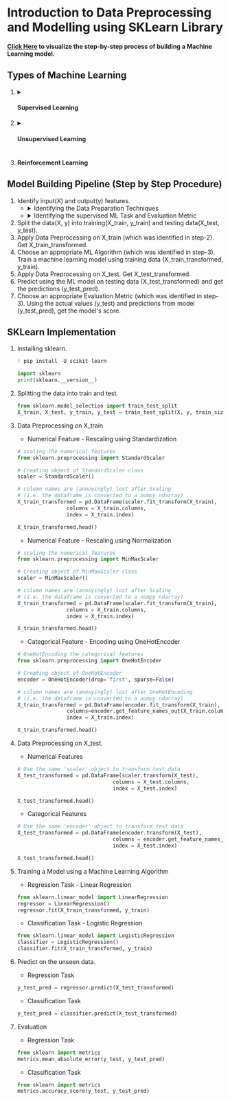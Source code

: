 # Introduction to Data Preprocessing and Modelling using SKLearn Library

<b>[Click Here](https://model-building-pipeline-tutorial.streamlit.app/) to visualize the step-by-step process of building a Machine Learning model.</b>

## Types of Machine Learning
<ol>
	<li><details>
		<summary><h4>Supervised Learning</h4></summary>
		<ul>
			<li>Classification Task</li>
			<li>Regression Task</li>
		</ul>
		<details>
		<summary><h5>Below Mentioned are the approaches to solve the classification and regression tasks:</h5></summary>
		<ul>
			<li><b>Distance Based Approach:</b> KNeighborsClassifier and KNeighborsRegressor</li>
			<li><b>Rule Based Approach:</b> DecisionTreeClassifier and DecisionTreeRegressor</li>
			<li><b>Probability Based Approach:</b> Naive Bayes for classification</li>
			<li><b>Boundary Based Approach:</b> LogisticRegression and SVC  for classification & LinearRegression for Regression</li>
			<li><b>Ensemble Based Approach:</b> RandomForestClassifier, GBDTClassifier, etc... for Classification & RandomForestRegressor, GBDTRegressor, etc... for Regression</li>
			<li><b>Deep Learning Based Approach:</b> ANN for Classification and ANN for Regression</li>
		</ul>
		</details>
	</details></li>
	<li><details>
		<summary><h4>Unsupervised Learning</h4></summary>
		<ul>
			<li>Clustering Task</li>
			<li>Dimensionality Reduction Task</li>
		</ul>
	</details></li>
	<li><h4>Reinforcement Learning</h4></li>
</ol>


## Model Building Pipeline (Step by Step Procedure)
1. Identify input(X) and output(y) features.
	<ul>
		<li><details>
		<summary>Identifying the Data Preparation Techniques</summary>
			- Identify the data preparation techniques by analysing the input variables (i.e. X).  
			- For Numerical Data  
				- Data Cleaning Steps - Outliers and Missing Values  
				- Feature Engineering Techniques - Standardization and Normalization  
			- For Categorical Data  
				- Data Cleaning Steps - Outliers and Missing Values  
				- Feature Engineering Techniques - One Hot Encoding / Dummy Encoding and Label Encoding  
			- For Text Data  
				- Data Cleaning Steps -  
					a. Removing Special Characters, Punctuations, etc..  
						b. Converting to lower cases  
						c. Removing Stop Words  
						d. Lemmatization / Stemming  
				- Feature Engineering Techniques(Feature Extraction or Vectorization Techniques) - Bag of Words, Term Frequency Inverse Document Frequency (TF IDF), Word2Vec, GloVe, FastText, RNN, LSTMs, GRUs, Embeddings from Language Models (ELMo), Bidirectional Encoder Representation from Transformers (BERT)  
			- For Image Data  
				- Data Cleaning Steps -   
				- Feature Engineering Techniques(Feature Extraction or Vectorization Techniques) - Flattening, Convolutional Neural Network + Flattening (architechtures like: VGGNet, AlexNet, Inception Module (GoogleNet), ResNet, MobileNet, EfficientNet, etc...), VisionTransformers  
			- Audio Data  
				- Data Cleaning Steps -   
				- Feature Engineering Techniques(Feature Extraction or Vectorization Techniques) - Mel Scaled Filter Bank, Mel Frequency Cepstral Coefficients (MFCC)  
		</details></li>
		<li><details>
		<summary>Identifying the supervised ML Task and Evaluation Metric</summary>
			- Identify the task by analysing the target variable (i.e. y).
			- For Classification:
				- Algorithm - Logistic Regression, SVC, KNeighborsClassifier, DecisionTreeClassifier, RandomForestClassifier, GBDTClassifier, etc
				- Evaluation Metric - Accuracy, Confusion Metric, Precision, Recall, ROC AUC, Log Loss, etc
			- For Regression:
				- Algorithm - Linear Regression, SVC, KNeighborsRegressor, DecisionTreeRegressor, RandomForestRegressor, GBDTRegressor, etc
				- Evaluation Metric - Mean Square Error, Root Mean Square Error, Mean Absolute Error, R Square, Adjusted R Square, etc
		</details></li>
	</ul>
4. Split the data(X, y) into training(X_train, y_train) and testing data(X_test, y_test).
5. Apply Data Preprocessing on X_train (which was identified in step-2). Get X_train_transformed.
6. Choose an appropriate ML Algorithm (which was identified in step-3). Train a machine learning model using training data (X_train_transformed, y_train).
7. Apply Data Preprocessing on X_test. Get X_test_transformed.
8. Predict using the ML model on testing data (X_test_transformed) and get the predictions (y_test_pred).
9. Choose an appropriate Evaluation Metric (which was identified in step-3). Using the actual values (y_test) and predictions from model (y_test_pred), get the model's score.

## SKLearn Implementation
1. Installing sklearn.
	```python
	! pip install -U scikit-learn
	```  
	
	```python
	import sklearn
	print(sklearn.__version__)
	```
2. Splitting the data into train and test.
	```python
	from sklearn.model_selection import train_test_split
	X_train, X_test, y_train, y_test = train_test_split(X, y, train_size=0.7, random_state=100)	
	```
3. Data Preprocessing on X_train
	- Numerical Feature - Rescaling using Standardization
	```python
	# scaling the numerical features
	from sklearn.preprocessing import StandardScaler
	
	# Creating object of StandardScaler class
	scaler = StandardScaler()

	# column names are (annoyingly) lost after Scaling
	# (i.e. the dataframe is converted to a numpy ndarray)
	X_train_transformed = pd.DataFrame(scaler.fit_transform(X_train), 
					columns = X_train.columns, 
					index = X_train.index)

	X_train_transformed.head()
	```
	- Numerical Feature - Rescaling using Normalization
	```python
	# scaling the numerical features
	from sklearn.preprocessing import MinMaxScaler
	
	# Creating object of MinMaxScaler class
	scaler = MinMaxScaler()

	# column names are (annoyingly) lost after Scaling
	# (i.e. the dataframe is converted to a numpy ndarray)
	X_train_transformed = pd.DataFrame(scaler.fit_transform(X_train), 
					columns = X_train.columns, 
					index = X_train.index)

	X_train_transformed.head()
	```
	- Categorical Feature - Encoding using OneHotEncoder
	```python
	# OneHotEncoding the categorical features
	from sklearn.preprocessing import OneHotEncoder
	
	# Creating object of OneHotEncoder
	encoder = OneHotEncoder(drop='first', sparse=False)

	# column names are (annoyingly) lost after OneHotEncoding
	# (i.e. the dataframe is converted to a numpy ndarray)
	X_train_transformed = pd.DataFrame(encoder.fit_transform(X_train), 
					columns=encoder.get_feature_names_out(X_train.columns), 
					index = X_train.index)

	X_train_transformed.head()
	```
4. Data Preprocessing on X_test.
	- Numerical Features
	```python
	# Use the same 'scaler' object to transform test data
	X_test_transformed = pd.DataFrame(scaler.transform(X_test), 
                                   columns = X_test.columns, 
                                   index = X_test.index)

	X_test_transformed.head()
	```
	- Categorical Features
	```python
	# Use the same 'encoder' object to transform test data
	X_test_transformed = pd.DataFrame(encoder.transform(X_test), 
                                   columns = encoder.get_feature_names_out(X_train.columns), 
                                   index = X_test.index)

	X_test_transformed.head()
	```
5. Training a Model using a Machine Learning Algorithm
	- Regression Task - Linear Regression
	```python
	from sklearn.linear_model import LinearRegression
	regressor = LinearRegression()
	regressor.fit(X_train_transformed, y_train)
	```
	- Classification Task - Logistic Regression
	```python
	from sklearn.linear_model import LogisticRegression
	classifier = LogisticRegression()
	classifier.fit(X_train_transformed, y_train)
	```
6. Predict on the unseen data.
	- Regression Task
	```python
	y_test_pred = regressor.predict(X_test_transformed)
	```
	- Classification Task
	```python
	y_test_pred = classifier.predict(X_test_transformed)
	```
7. Evaluation
	- Regression Task 
	```python
	from sklearn import metrics
	metrics.mean_absolute_error(y_test, y_test_pred)
	```
	- Classification Task
	```python
	from sklearn import metrics
	metrics.accuracy_score(y_test, y_test_pred)
	```
